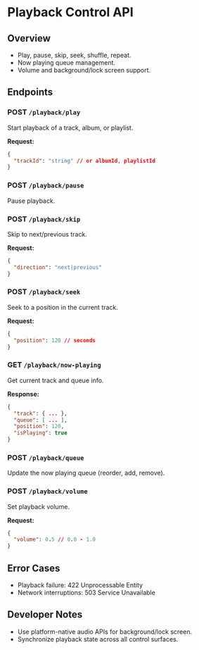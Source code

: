 # Playback Control API

## Overview
- Play, pause, skip, seek, shuffle, repeat.
- Now playing queue management.
- Volume and background/lock screen support.

## Endpoints

### POST `/playback/play`
Start playback of a track, album, or playlist.

**Request:**
```json
{
  "trackId": "string" // or albumId, playlistId
}
```

### POST `/playback/pause`
Pause playback.

### POST `/playback/skip`
Skip to next/previous track.

**Request:**
```json
{
  "direction": "next|previous"
}
```

### POST `/playback/seek`
Seek to a position in the current track.

**Request:**
```json
{
  "position": 120 // seconds
}
```

### GET `/playback/now-playing`
Get current track and queue info.

**Response:**
```json
{
  "track": { ... },
  "queue": [ ... ],
  "position": 120,
  "isPlaying": true
}
```

### POST `/playback/queue`
Update the now playing queue (reorder, add, remove).

### POST `/playback/volume`
Set playback volume.

**Request:**
```json
{
  "volume": 0.5 // 0.0 - 1.0
}
```

## Error Cases
- Playback failure: 422 Unprocessable Entity
- Network interruptions: 503 Service Unavailable

## Developer Notes
- Use platform-native audio APIs for background/lock screen.
- Synchronize playback state across all control surfaces. 